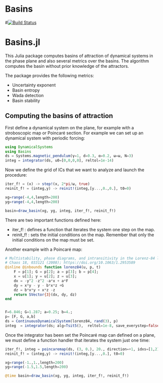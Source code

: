 # Basins

#[![Build Status](https://github.com/awage/Basins.jl/workflows/CI/badge.svg)](https://github.com/awage/Basins.jl/actions)


Basins.jl
=========

This Julia package computes basins of attraction of dynamical systems in the phase plane and also
several metrics over the basins. The algorithm computes the basin without prior knowledge of the attractors.

The package provides the following metrics:

- Uncertainty exponent
- Basin entropy
- Wada detection
- Basin stability


## Computing the basins of attraction


First define a dynamical system on the plane, for example with a stroboscopic map or Poincaré section. For example we can set up an dynamical system with periodic forcing:

```jl
using DynamicalSystems
using Basins
ds = Systems.magnetic_pendulum(γ=1, d=0.3, α=0.2, ω=ω, N=3)
integ = integrator(ds, u0=[0,0,0,0], reltol=1e-14)
```

Now we define the grid of ICs that we want to analyze and launch the procedure:

```jl
iter_f! = (x) -> step!(x, 2*pi/ω, true)
reinit_f! = (integ,y) -> reinit!(integ,[y...,0.,0.], t0=0)

xg=range(-4,4,length=200)
yg=range(-4,4,length=200)

basin=draw_basin(xg, yg, integ, iter_f!, reinit_f!)
```
There are two important functions defined here:

* iter_f! : defines a function that iterates the system one step on the map.
* reinit_f! : sets the initial conditions on the map. Remember that only the
initial conditions on the map must be set.

Another example with a Poincaré map:
```jl
# Multistability, phase diagrams, and intransitivity in the Lorenz-84 low-order atmospheric circulation model
# Chaos 18, 033121 (2008); https://doi.org/10.1063/1.2953589
@inline @inbounds function lorenz84(u, p, t)
    F = p[1]; G = p[2]; a = p[3]; b = p[4];
	x = u[1]; y = u[2]; z = u[3];
    dx = -y^2 -z^2 -a*x + a*F
    dy = x*y - y - b*x*z +G
	dz = b*x*y + x*z -z
    return SVector{3}(dx, dy, dz)
end


F=6.846; G=1.287; a=0.25; b=4.;
p= [F, G, a,b]
ds = ContinuousDynamicalSystem(lorenz84, rand(3), p)
integ  = integrator(ds; alg=Tsit5(),  reltol=1e-8, save_everystep=false)
```

Once the integrator has been set the Poincaré map can defined on a plane, we must define a function handler that iterates the system just one time:

```jl
iter_f!, integ = poincaremap(ds, (3, 0.), 20., direction=+1, idxs=[1,2])
reinit_f! = (integ,y) -> reinit!(integ,[y...,0.], t0=0)

xg=range(-1.,1.,length=200)
yg=range(-1.5,1.5,length=200)

@time basin=draw_basin(xg, yg, integ, iter_f!, reinit_f!)
```
